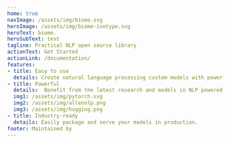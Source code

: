 ```yaml
---
home: true
navImage: /assets/img/biome.svg
heroImage: /assets/img/biome-isotype.svg
heroText: biome.
heroSubText: text
tagline: Practical NLP open source library
actionText: Get Started
actionLink: /documentation/
features:
- title: Easy to use
  details: Create natural language processing custom models with powerful building blocks and simple workflows.
- title: Powerful
  details:  Benefit from the latest research and models in NLP powered by PyTorch, AllenNLP and Huggingface.
  img1: /assets/img/pytorch.svg
  img2: /assets/img/allennlp.png
  img3: /assets/img/hugging.png
- title: Industry-ready
  details: Easily package and serve your models in production.
footer: Maintained by
---
```

